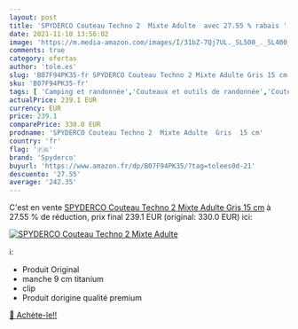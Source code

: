 ```yaml
---
layout: post
title: 'SPYDERCO Couteau Techno 2  Mixte Adulte  avec 27.55 % rabais '
date: 2021-11-10 13:56:02
image: 'https://m.media-amazon.com/images/I/31bZ-7Qj7UL._SL500_._SL400_.jpg'
comments: true
category: ofertas
author: 'tole.es'
slug: 'B07F94PK35-fr SPYDERCO Couteau Techno 2 Mixte Adulte Gris 15 cm'
sku: 'B07F94PK35-fr'
tags: [ 'Camping et randonnée','Couteaux et outils de randonnée','Couteaux pliants de randonnée','Sports et Loisirs','Vêtements et équipement de loisirs de plein air','spyderco', ]
actualPrice: 239.1 EUR
currency: EUR
price: 239.1
comparePrice: 330.0 EUR
prodname: 'SPYDERCO Couteau Techno 2  Mixte Adulte  Gris  15 cm'
country: 'fr'
flag: '🇫🇷'
brand: 'Spyderco'
buyurl: 'https://www.amazon.fr/dp/B07F94PK35/?tag=tolees0d-21'
descuento: '27.55'
average: '242.35'
---
```


C'est en vente [SPYDERCO Couteau Techno 2  Mixte Adulte  Gris  15 cm](https://www.amazon.fr/dp/B07F94PK35/?tag=tolees0d-21)  à  27.55 % de réduction, prix final  239.1 EUR (original: 330.0 EUR) ici:

[![SPYDERCO Couteau Techno 2  Mixte Adulte ](https://m.media-amazon.com/images/I/31bZ-7Qj7UL._SL500_._SL400_.jpg)](https://www.amazon.fr/dp/B07F94PK35/?tag=tolees0d-21)

ℹ️:

- Produit Original
- manche 9 cm titanium
- clip
- Produit dorigine qualité premium

[🛒 Achète-le!!](https://www.amazon.fr/dp/B07F94PK35/?tag=tolees0d-21)

